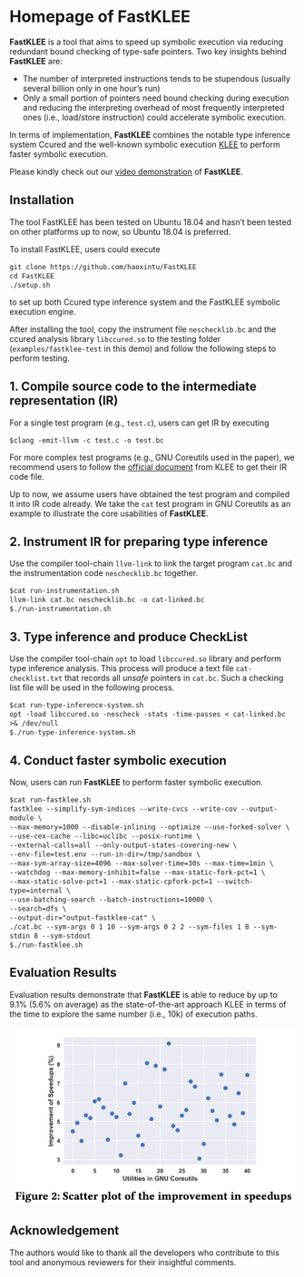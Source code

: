 # Homepage of FastKLEE

**FastKLEE** is a tool that aims to speed up symbolic execution via reducing redundant bound checking of type-safe pointers. Two key insights behind **FastKLEE** are:
* The number of interpreted instructions tends to be stupendous (usually several billion only in one hour’s run)
* Only a small portion of pointers need bound checking during execution and reducing the interpreting overhead of most frequently interpreted ones (i.e., load/store instruction) could accelerate symbolic execution.

In terms of implementation, **FastKLEE** combines the notable type inference system Ccured and the well-known symbolic execution [KLEE](https://github.com/klee/klee) to perform faster symbolic execution.

Please kindly check out our [video demonstration](https://youtu.be/fjV_a3kt-mo) of **FastKLEE**.


## Installation

The tool FastKLEE has been tested on Ubuntu 18.04 and hasn’t been tested on other platforms up to now, so Ubuntu 18.04 is preferred.


To install FastKLEE, users could execute 

```
git clone https://github.com/haoxintu/FastKLEE
cd FastKLEE
./setup.sh
```

to set up both Ccured type inference system and the FastKLEE symbolic execution engine.

After installing the tool, copy the instrument file `neschecklib.bc` and the ccured analysis library `libccured.so` to the testing folder (`examples/fastklee-test` in this demo) and follow the following steps to perform testing.

## 1. Compile source code to the intermediate representation (IR)

For a single test program (e.g., `test.c`), users can get IR by executing

```
$clang -emit-llvm -c test.c -o test.bc
```

For more complex test programs (e.g., GNU Coreutils used in the paper), we recommend users to follow the [official document](http://klee.github.io/tutorials/testing-coreutils/) from KLEE to get their IR code file.

Up to now, we assume users have obtained the test program and compiled it into IR code already. We take the `cat` test program in GNU Coreutils as an example to illustrate the core usabilities of **FastKLEE**.

## 2. Instrument IR for preparing type inference
 
Use the compiler tool-chain `llvm-link` to link the target program `cat.bc` and the instrumentation code `neschecklib.bc` together.

```
$cat run-instrumentation.sh
llvm-link cat.bc neschecklib.bc -o cat-linked.bc
$./run-instrumentation.sh
```
## 3. Type inference and produce CheckList

Use the compiler tool-chain `opt` to load `libccured.so` library and perform type inference analysis. This process will produce a text file `cat-checklist.txt` that records all *unsafe* pointers in `cat.bc`. Such a checking list file will be used in the following process.
 
```
$cat run-type-inference-system.sh
opt -load libccured.so -nescheck -stats -time-passes < cat-linked.bc >& /dev/null
$./run-type-inference-system.sh
```


## 4. Conduct faster symbolic execution

Now, users can run **FastKLEE** to perform faster symbolic execution.

```
$cat run-fastklee.sh
fastklee --simplify-sym-indices --write-cvcs --write-cov --output-module \
--max-memory=1000 --disable-inlining --optimize --use-forked-solver \
--use-cex-cache --libc=uclibc --posix-runtime \
--external-calls=all --only-output-states-covering-new \
--env-file=test.env --run-in-dir=/tmp/sandbox \
--max-sym-array-size=4096 --max-solver-time=30s --max-time=1min \
--watchdog --max-memory-inhibit=false --max-static-fork-pct=1 \
--max-static-solve-pct=1 --max-static-cpfork-pct=1 --switch-type=internal \
--use-batching-search --batch-instructions=10000 \
--search=dfs \
--output-dir="output-fastklee-cat" \
./cat.bc --sym-args 0 1 10 --sym-args 0 2 2 --sym-files 1 8 --sym-stdin 8 --sym-stdout
$./run-fastklee.sh
```

## Evaluation Results

Evaluation results demonstrate that **FastKLEE** is able to reduce by up to 9.1% (5.6% on average) as the state-of-the-art approach KLEE in terms of the time to explore the same number (i.e., 10k) of execution paths.


![](./fastklee-results.png)

## Acknowledgement

The authors would like to thank all the developers who contribute to this tool and anonymous reviewers for their insightful comments.
